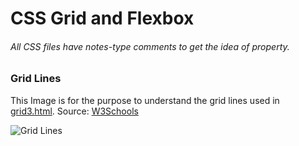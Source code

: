 # CSS Grid and Flexbox

###### All CSS files have notes-type comments to get the idea of property.


### Grid Lines
This Image is for the purpose to understand the grid lines used in <a href="https://github.com/mHuzefa/grid-flexbox/blob/main/css-grid/grid3.html" target="_blank">grid3.html</a>. Source: <a href="https://www.w3schools.com/css/css_grid.asp" target="_blank">W3Schools</a>

![Grid Lines](https://www.w3schools.com/css/grid_lines.png "Grid Lines")
